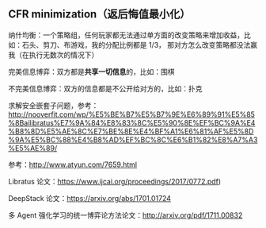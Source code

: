 ## CFR minimization（返后悔值最小化）

纳什均衡：一个策略组，任何玩家都无法通过单方面的改变策略来增加收益，比如：石头、剪刀、布游戏，我的分配比例都是 1/3， 那对方怎么改变策略都没法赢我（在执行无数次的情况下）

完美信息博弈：双方都是**共享一切信息**的，比如：围棋

不完美信息博弈：双方的信息都是不公开给对方的，比如：扑克

求解安全嵌套子问题，参考：http://nooverfit.com/wp/%E5%BE%B7%E5%B7%9E%E6%89%91%E5%85%8Bailibratus%E7%9A%84%E8%83%8C%E5%90%8E%EF%BC%9A%E4%B8%8D%E5%AE%8C%E7%BE%8E%E4%BF%A1%E6%81%AF%E5%8D%9A%E5%BC%88%E4%B8%AD%EF%BC%8C%E6%B1%82%E8%A7%A3%E5%AE%89/





参考：http://www.atyun.com/7659.html

Libratus 论文：https://www.ijcai.org/proceedings/2017/0772.pdf)

DeepStack 论文：https://arxiv.org/abs/1701.01724

多 Agent 强化学习的统一博弈论方法论文：http://arxiv.org/pdf/1711.00832